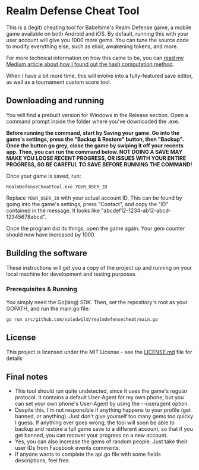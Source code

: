 # Realm Defense Cheat Tool

This is a (legit) cheating tool for Babeltime's Realm Defense game, a mobile game 
available on both Android and iOS. By default, running this with your user account
will give you 1000 more gems. You can tune the source code to modify everything else,
such as elixir, awakening tokens, and more.

For more technical information on how this came to be, you can [read my Medium article
about how I found out the hash computation method](https://medium.com/@xplodwild/turning-the-frustration-of-a-mobile-game-into-a-reverse-engineering-training-a9887043efdf).

When I have a bit more time, this will evolve into a fully-featured save editor, as
well as a tournament custom score tool.

## Downloading and running

You will find a prebuilt version for Windows in the Release section. Open a command
prompt inside the folder where you've downloaded the .exe.

**Before running the command, start by Saving your game. Go into the game's settings,
press the "Backup & Restore" button, then "Backup". Once the button go grey, close the
game by swiping it off your recents app. Then, you can run the command below. NOT DOING
A SAVE MAY MAKE YOU LOOSE RECENT PROGRESS, OR ISSUES WITH YOUR ENTIRE PROGRESS, SO BE
CAREFUL TO SAVE BEFORE RUNNING THE COMMAND!**

Once your game is saved, run:

```
RealmDefenseCheatTool.exe YOUR_USER_ID
```

Replace `YOUR_USER_ID` with your actual account ID. This can be found by going into
the game's settings, press "Contact", and copy the "ID" contained in the message. It
looks like "abcdef12-1234-ab12-abcd-12345678abcd".

Once the program did its things, open the game again. Your gem counter should now have
increased by 1000.


## Building the software

These instructions will get you a copy of the project up and running on your local
machine for development and testing purposes.

### Prerequisites & Running

You simply need the Go(lang) SDK. Then, set the repository's root as your GOPATH, and
run the main.go file:

```
go run src/github.com/xplodwild/realmdefensecheat/main.go
```

## License

This project is licensed under the MIT License - see the [LICENSE.md](LICENSE.md) file for details

## Final notes

* This tool should run quite undetected, since it uses the game's regular protocol. It
contains a default User-Agent for my own phone, but you can set your own phone's
User-Agent by using the --useragent option. 
* Despite this, I'm not responsible if anything happens to your profile (get banned,
or anything). Just don't give yourself too many gems too quicky I guess. If anything
ever goes wrong, the tool will soon be able to backup and restore a full game save
to a different account, so that if you get banned, you can recover your progress on
a new account.
* Yes, you can also increase the gems of random people. Just take their user IDs from
Facebook events comments.
* If anyone wants to complete the api.go file with some fields descriptions, feel free.

